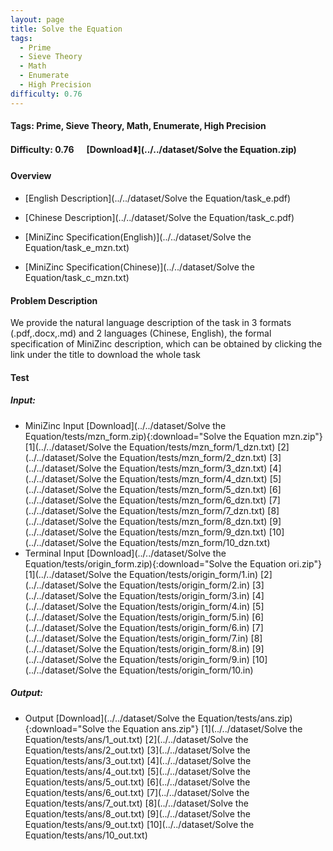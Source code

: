 ```yaml
---
layout: page
title: Solve the Equation
tags:
  - Prime
  - Sieve Theory
  - Math
  - Enumerate
  - High Precision
difficulty: 0.76
---
```


#### Tags: Prime, Sieve Theory, Math, Enumerate, High Precision
#### Difficulty: 0.76 &nbsp;&nbsp;&nbsp;&nbsp; [Download⬇️](../../dataset/Solve the Equation.zip)
#### Overview
- [English Description](../../dataset/Solve the Equation/task_e.pdf)
- [Chinese Description](../../dataset/Solve the Equation/task_c.pdf)
- [MiniZinc Specification(English)](../../dataset/Solve the Equation/task_e_mzn.txt)

- [MiniZinc Specification(Chinese)](../../dataset/Solve the Equation/task_c_mzn.txt)

#### Problem Description
We provide the natural language description of the task in 3 formats (.pdf,.docx,.md) and 2 languages (Chinese, English), the formal specification of MiniZinc description, which can be obtained by clicking the link under the title to download the whole task
#### Test
##### Input:
- MiniZinc Input [Download](../../dataset/Solve the Equation/tests/mzn_form.zip){:download="Solve the Equation mzn.zip"} [1](../../dataset/Solve the Equation/tests/mzn_form/1_dzn.txt) [2](../../dataset/Solve the Equation/tests/mzn_form/2_dzn.txt) [3](../../dataset/Solve the Equation/tests/mzn_form/3_dzn.txt) [4](../../dataset/Solve the Equation/tests/mzn_form/4_dzn.txt) [5](../../dataset/Solve the Equation/tests/mzn_form/5_dzn.txt) [6](../../dataset/Solve the Equation/tests/mzn_form/6_dzn.txt) [7](../../dataset/Solve the Equation/tests/mzn_form/7_dzn.txt) [8](../../dataset/Solve the Equation/tests/mzn_form/8_dzn.txt) [9](../../dataset/Solve the Equation/tests/mzn_form/9_dzn.txt) [10](../../dataset/Solve the Equation/tests/mzn_form/10_dzn.txt) 
- Terminal Input [Download](../../dataset/Solve the Equation/tests/origin_form.zip){:download="Solve the Equation ori.zip"} [1](../../dataset/Solve the Equation/tests/origin_form/1.in) [2](../../dataset/Solve the Equation/tests/origin_form/2.in) [3](../../dataset/Solve the Equation/tests/origin_form/3.in) [4](../../dataset/Solve the Equation/tests/origin_form/4.in) [5](../../dataset/Solve the Equation/tests/origin_form/5.in) [6](../../dataset/Solve the Equation/tests/origin_form/6.in) [7](../../dataset/Solve the Equation/tests/origin_form/7.in) [8](../../dataset/Solve the Equation/tests/origin_form/8.in) [9](../../dataset/Solve the Equation/tests/origin_form/9.in) [10](../../dataset/Solve the Equation/tests/origin_form/10.in) 

##### Output:
- Output [Download](../../dataset/Solve the Equation/tests/ans.zip){:download="Solve the Equation ans.zip"} [1](../../dataset/Solve the Equation/tests/ans/1_out.txt) [2](../../dataset/Solve the Equation/tests/ans/2_out.txt) [3](../../dataset/Solve the Equation/tests/ans/3_out.txt) [4](../../dataset/Solve the Equation/tests/ans/4_out.txt) [5](../../dataset/Solve the Equation/tests/ans/5_out.txt) [6](../../dataset/Solve the Equation/tests/ans/6_out.txt) [7](../../dataset/Solve the Equation/tests/ans/7_out.txt) [8](../../dataset/Solve the Equation/tests/ans/8_out.txt) [9](../../dataset/Solve the Equation/tests/ans/9_out.txt) [10](../../dataset/Solve the Equation/tests/ans/10_out.txt) 


